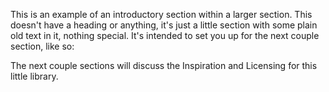 This is an example of an introductory section within a larger section.
This doesn't have a heading or anything, it's just a little section with
some plain old text in it, nothing special. It's intended to set you up
for the next couple section, like so:

The next couple sections will discuss the Inspiration and Licensing for
this little library.
